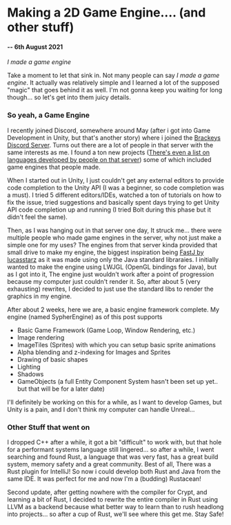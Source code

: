 # Making a 2D Game Engine.... (and other stuff)

#### -- 6th August 2021

*I made a game engine*

Take a moment to let that sink in. Not many people can say *I made a game engine*. It actually was relatively simple and I learned a lot of the supposed "magic" that goes behind it as well. I'm not gonna keep you waiting for long though... so let's get into them juicy details.

### So yeah, a Game Engine

I recently joined Discord, somewhere around May (after i got into Game Development in Unity, but that's another story) where i joined the [Brackeys Discord Server](https://discord.com/channels/243005537342586880/401076241861443587). Turns out there are a lot of people in that server with the same interests as me. I found a ton new projects ([There's even a list on languages developed by people on that server](https://github.com/salty-sweet/TLoDLiBSsf)) some of which included game engines that people made.

When I started out in Unity, I just couldn't get any external editors to provide code completion to the Unity API (I was a beginner, so code completion was a must). I tried 5 different editors/IDEs, watched a ton of tutorials on how to fix the issue, tried suggestions and basically spent days trying to get Unity API code completion up and running (I tried Bolt during this phase but it didn't feel the same).

Then, as I was hanging out in that server one day, It struck me... there were multiple people who made game engines in the server, why not just make a simple one for my uses? The engines from that server kinda provided that small drive to make my engine, the biggest inspiration being [FastJ by lucasstarz](https://github.com/fastjengine/FastJ) as it was made using only the Java standard libraraies. I initially wanted to make the engine using LWJGL (OpenGL bindings for Java), but as I got into it, The engine just wouldn't work after a point of progression because my computer just couldn't render it. So, after about 5 (very exhausting) rewrites, I decided to just use the standard libs to render the graphics in my engine.

After about 2 weeks, here we are, a basic engine framework complete. My engine (named SypherEngine) as of this post supports

 - Basic Game Framework (Game Loop, Window Rendering, etc.)
 - Image rendering
 - ImageTiles (Sprites) with which you can setup basic sprite animations
 - Alpha blending and z-indexing for Images and Sprites
 - Drawing of basic shapes
 - Lighting
 - Shadows
 - GameObjects (a full Entity Component System hasn't been set up yet.. but that will be for a later date)

I'll definitely be working on this for a while, as I want to develop Games, but Unity is a pain, and I don't think my computer can handle Unreal...

### Other Stuff that went on 

 I dropped C++ after a while, it got a bit "difficult" to work with, but that hole for a performant systems language still lingered... so after a while, I went searching and found Rust, a language that was very fast, has a great build system, memory safety and a great community. Best of all, There was a Rust plugin for IntelliJ! So now i could develop both Rust and Java from the same IDE. It was perfect for me and now I'm a (budding) Rustacean!

Second update, after getting nowhere with the compiler for Crypt, and learning a bit of Rust, I decided to rewrite the entire compiler in Rust using LLVM as a backend because what better way to learn than to rush headlong into projects... so after a cup of Rust, we'll see where this get me. Stay Safe!
